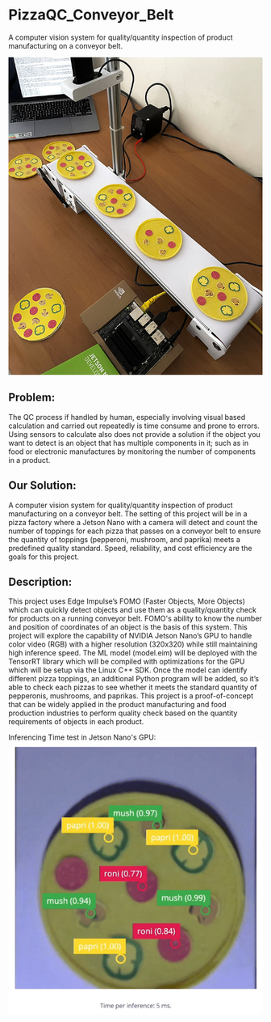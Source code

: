 # PizzaQC_Conveyor_Belt
A computer vision system for quality/quantity inspection of product manufacturing on a conveyor belt.

![Photo01.jpg](Photo01.jpg)

## Problem:
The QC process if handled by human, especially involving visual based calculation and carried out repeatedly is time consume and prone to errors. Using sensors to calculate also does not provide a solution if the object you want to detect is an object that has multiple components in it; such as in food or electronic manufactures by monitoring the number of components in a product.

## Our Solution:
A computer vision system for quality/quantity inspection of product manufacturing on a conveyor belt. The setting of this project will be in a pizza factory where a Jetson Nano with a camera will detect and count the number of toppings for each pizza that passes on a conveyor belt to ensure the quantity of toppings (pepperoni, mushroom, and paprika) meets a predefined quality standard. Speed, reliability, and cost efficiency are the goals for this project.

## Description:
This project uses Edge Impulse’s FOMO (Faster Objects, More Objects) which can quickly detect objects and use them as a quality/quantity check for products on a running conveyor belt. FOMO's ability to know the number and position of coordinates of an object is the basis of this system. This project will explore the capability of NVIDIA Jetson Nano’s GPU to handle color video (RGB) with a higher resolution (320x320) while still maintaining high inference speed. The ML model (model.eim) will be deployed with the TensorRT library which will be compiled with optimizations for the GPU which will be setup via the Linux C++ SDK. Once the model can identify different pizza toppings, an additional Python program will be added, so it’s able to check each pizzas to see whether it meets the standard quantity of pepperonis, mushrooms, and paprikas. This project is a proof-of-concept that can be widely applied in the product manufacturing and food production industries to perform quality check based on the quantity requirements of objects in each product.

Inferencing Time test in Jetson Nano's GPU:
![](5ms.gif)
